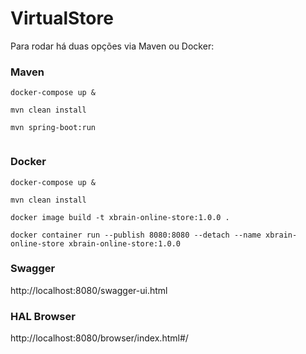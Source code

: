 # VirtualStore

Para rodar há duas opções via Maven ou Docker:


### Maven

``` 
docker-compose up &

mvn clean install 

mvn spring-boot:run


```

### Docker

```
docker-compose up &

mvn clean install

docker image build -t xbrain-online-store:1.0.0 .

docker container run --publish 8080:8080 --detach --name xbrain-online-store xbrain-online-store:1.0.0

```

### Swagger

http://localhost:8080/swagger-ui.html

### HAL Browser

http://localhost:8080/browser/index.html#/